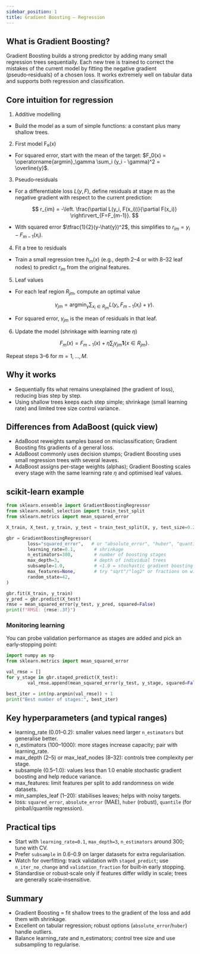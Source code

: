 ```yaml
---
sidebar_position: 1
title: Gradient Boosting — Regression
---
```


## What is Gradient Boosting?

Gradient Boosting builds a strong predictor by adding many small regression trees sequentially. Each new tree is trained to correct the mistakes of the current model by fitting the negative gradient (pseudo‑residuals) of a chosen loss. It works extremely well on tabular data and supports both regression and classification.

## Core intuition for regression

1) Additive modelling

- Build the model as a sum of simple functions: a constant plus many shallow trees.

2) First model F₀(x)

- For squared error, start with the mean of the target: $F_0(x) = \operatorname{argmin}_\gamma \sum_i (y_i - \gamma)^2 = \overline{y}$.

3) Pseudo‑residuals

- For a differentiable loss $L(y, F)$, define residuals at stage m as the negative gradient with respect to the current prediction:

	$$ r_{im} = -\left. \frac{\partial L(y_i, F(x_i))}{\partial F(x_i)} \right\rvert_{F=F_{m-1}}. $$

- With squared error $\tfrac{1}{2}(y-\hat{y})^2$, this simplifies to $r_{im} = y_i - F_{m-1}(x_i)$.

4) Fit a tree to residuals

- Train a small regression tree $h_m(x)$ (e.g., depth 2–4 or with 8–32 leaf nodes) to predict $r_{im}$ from the original features.

5) Leaf values

- For each leaf region $R_{jm}$, compute an optimal value

	$$ \gamma_{jm} = \operatorname{argmin}_\gamma \sum_{x_i \in R_{jm}} L\big(y_i, F_{m-1}(x_i) + \gamma \big). $$

- For squared error, $\gamma_{jm}$ is the mean of residuals in that leaf.

6) Update the model (shrinkage with learning rate $\eta$)

	$$ F_m(x) = F_{m-1}(x) + \eta \sum_j \gamma_{jm} \mathbf{1}\{x \in R_{jm}\}. $$

Repeat steps 3–6 for $m = 1,\dots,M$.

## Why it works

- Sequentially fits what remains unexplained (the gradient of loss), reducing bias step by step.
- Using shallow trees keeps each step simple; shrinkage (small learning rate) and limited tree size control variance.

## Differences from AdaBoost (quick view)

- AdaBoost reweights samples based on misclassification; Gradient Boosting fits gradients of a general loss.
- AdaBoost commonly uses decision stumps; Gradient Boosting uses small regression trees with several leaves.
- AdaBoost assigns per‑stage weights (alphas); Gradient Boosting scales every stage with the same learning rate $\eta$ and optimised leaf values.

## scikit‑learn example

```python
from sklearn.ensemble import GradientBoostingRegressor
from sklearn.model_selection import train_test_split
from sklearn.metrics import mean_squared_error

X_train, X_test, y_train, y_test = train_test_split(X, y, test_size=0.2, random_state=42)

gbr = GradientBoostingRegressor(
		loss="squared_error",   # or "absolute_error", "huber", "quantile"
		learning_rate=0.1,       # shrinkage
		n_estimators=300,        # number of boosting stages
		max_depth=3,             # depth of individual trees
		subsample=1.0,           # <1.0 = stochastic gradient boosting
		max_features=None,       # try "sqrt"/"log2" or fractions on wide data
		random_state=42,
)

gbr.fit(X_train, y_train)
y_pred = gbr.predict(X_test)
rmse = mean_squared_error(y_test, y_pred, squared=False)
print(f"RMSE: {rmse:.3f}")
```

### Monitoring learning

You can probe validation performance as stages are added and pick an early‑stopping point:

```python
import numpy as np
from sklearn.metrics import mean_squared_error

val_rmse = []
for y_stage in gbr.staged_predict(X_test):
		val_rmse.append(mean_squared_error(y_test, y_stage, squared=False))

best_iter = int(np.argmin(val_rmse)) + 1
print("Best number of stages:", best_iter)
```

## Key hyperparameters (and typical ranges)

- learning_rate (0.01–0.2): smaller values need larger `n_estimators` but generalise better.
- n_estimators (100–1000): more stages increase capacity; pair with learning_rate.
- max_depth (2–5) or max_leaf_nodes (8–32): controls tree complexity per stage.
- subsample (0.5–1.0): values less than 1.0 enable stochastic gradient boosting and help reduce variance.
- max_features: limit features per split to add randomness on wide datasets.
- min_samples_leaf (1–20): stabilises leaves; helps with noisy targets.
- loss: `squared_error`, `absolute_error` (MAE), `huber` (robust), `quantile` (for pinball/quantile regression).

## Practical tips

- Start with `learning_rate=0.1`, `max_depth=3`, `n_estimators` around 300; tune with CV.
- Prefer `subsample` in 0.6–0.9 on larger datasets for extra regularisation.
- Watch for overfitting: track validation with `staged_predict`; use `n_iter_no_change` and `validation_fraction` for built‑in early stopping.
- Standardise or robust‑scale only if features differ wildly in scale; trees are generally scale‑insensitive.

## Summary

- Gradient Boosting = fit shallow trees to the gradient of the loss and add them with shrinkage.
- Excellent on tabular regression; robust options (`absolute_error`/`huber`) handle outliers.
- Balance learning_rate and n_estimators; control tree size and use subsampling to regularise.

